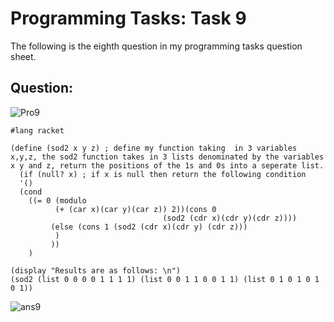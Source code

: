 # Programming Tasks: Task 9

The following is the eighth question in my programming tasks question sheet.

## Question:

![Pro9](https://imgur.com/tHHz6aS.png "Pro task9")

```
#lang racket

(define (sod2 x y z) ; define my function taking  in 3 variables x,y,z, the sod2 function takes in 3 lists denominated by the variables x y and z, return the positions of the 1s and 0s into a seperate list.
  (if (null? x) ; if x is null then return the following condition
  '()
  (cond
    ((= 0 (modulo
          (+ (car x)(car y)(car z)) 2))(cons 0
                                  (sod2 (cdr x)(cdr y)(cdr z))))
         (else (cons 1 (sod2 (cdr x)(cdr y) (cdr z)))
          )
         ))
    )

(display "Results are as follows: \n")
(sod2 (list 0 0 0 0 1 1 1 1) (list 0 0 1 1 0 0 1 1) (list 0 1 0 1 0 1 0 1))

```
![ans9](https://imgur.com/1f8xq2L.png "ans9")
